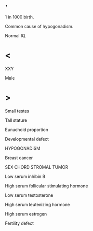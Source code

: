 # .

1 in 1000 birth.

Common cause of hypogonadism.

Normal IQ.

# <

XXY

Male

# >

Small testes

Tall stature

Eunuchoid proportion

Developmental defect

HYPOGONADISM

Breast cancer

SEX CHORD STROMAL TUMOR

Low serum inhibin B

High serum follicular stimulating hormone

Low serum testosterone

High serum leutenizing hormone

High serum estrogen

Fertility defect
